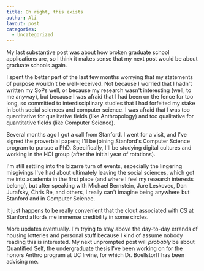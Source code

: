 ```yaml
---
title: Oh right, this exists
author: Ali
layout: post
categories:
  - Uncategorized
---
```

My last substantive post was about how broken graduate school applications are, so I think it makes sense that my next post would be about graduate schools again.

I spent the better part of the last few months worrying that my statements of purpose wouldn't be well-received. Not because I worried that I hadn't written my SoPs well, or because my research wasn't interesting (well, to me anyway), but because I was afraid that I had been on the fence for too long, so committed to interdisciplinary studies that I had forfeited my stake in both social sciences and computer science. I was afraid that I was too quantitative for qualitative fields (like Anthropology) and too qualitative for quantitative fields (like Computer Science).

Several months ago I got a call from Stanford. I went for a visit, and I've signed the proverbial papers; I'll be joining Stanford's Computer Science program to pursue a PhD. Specifically, I'll be studying digital cultures and working in the HCI group (after the initial year of rotations).

I'm still settling into the bizarre turn of events, especially the lingering misgivings I've had about ultimately leaving the social sciences, which got me into academia in the first place (and where I feel my research interests belong), but after speaking with Michael Bernstein, Jure Leskovec, Dan Jurafsky, Chris Re, and others, I really can't imagine being anywhere but Stanford and in Computer Science.

It just happens to be really convenient that the clout associated with CS at Stanford affords me immense credibility in some circles.

More updates eventually. I'm trying to stay above the day-to-day errands of housing lotteries and personal stuff because I kind of assume nobody reading this is interested. My next unprompted post will *probably* be about Quantified Self, the undergraduate thesis I've been working on for the honors Anthro program at UC Irvine, for which Dr. Boellstorff has been advising me.
